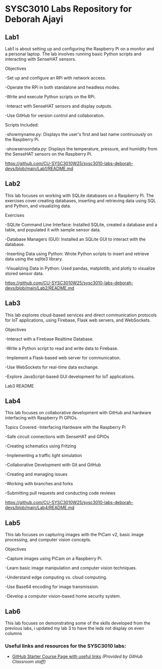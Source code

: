 # SYSC3010 Labs Repository for Deborah Ajayi
## Lab1
Lab1 is about setting up and configuring the Raspberry Pi on a monitor and a personal laptop. The lab involves running basic Python scripts and interacting with SenseHAT sensors.

Objectives

-Set up and configure an RPi with network access.

-Operate the RPi in both standalone and headless modes.

-Write and execute Python scripts on the RPi.

-Interact with SenseHAT sensors and display outputs.

-Use GitHub for version control and collaboration.

Scripts Included:

-showmyname.py: Displays the user's first and last name continuously on the Raspberry Pi.

-showsensordata.py: Displays the temperature, pressure, and humidity from the SenseHAT sensors on the Raspberry Pi.

https://github.com/CU-SYSC3010W25/sysc3010-labs-deborah-devs/blob/main/Lab1/README.md


## Lab2 

This lab focuses on working with SQLite databases on a Raspberry Pi. The exercises cover creating databases, inserting and retrieving data using SQL and Python, and visualizing data.

Exercises

-SQLite Command Line Interface: Installed SQLite, created a database and a table, and populated it with sample sensor data.

-Database Managers (GUI): Installed an SQLite GUI to interact with the database.

-Inserting Data using Python: Wrote Python scripts to insert and retrieve data using the sqlite3 library.

-Visualizing Data in Python: Used pandas, matplotlib, and plotly to visualize stored sensor data.

https://github.com/CU-SYSC3010W25/sysc3010-labs-deborah-devs/blob/main/Lab2/README.md


## Lab3
This lab explores cloud-based services and direct communication protocols for IoT applications, using Firebase, Flask web servers, and WebSockets.

Objectives

-Interact with a Firebase Realtime Database.

-Write a Python script to read and write data to Firebase.

-Implement a Flask-based web server for communication.

-Use WebSockets for real-time data exchange.

-Explore JavaScript-based GUI development for IoT applications.

Lab3 README


## Lab4
This lab focuses on collaborative development with GitHub and hardware interfacing with Raspberry Pi GPIOs.

Topics Covered
-Interfacing Hardware with the Raspberry Pi

-Safe circuit connections with SenseHAT and GPIOs

-Creating schematics using Fritzing

-Implementing a traffic light simulation

-Collaborative Development with Git and GitHub

-Creating and managing issues

-Working with branches and forks

-Submitting pull requests and conducting code reviews

https://github.com/CU-SYSC3010W25/sysc3010-labs-deborah-devs/blob/main/Lab4/README.md


## Lab5

This lab focuses on capturing images with the PiCam v2, basic image processing, and computer vision concepts.

Objectives

-Capture images using PiCam on a Raspberry Pi.

-Learn basic image manipulation and computer vision techniques.

-Understand edge computing vs. cloud computing.

-Use Base64 encoding for image transmission.

-Develop a computer vision-based home security system.


## Lab6
This lab focuses on demonstrating some of the skills developed from the previous labs, i updated my lab 3 to have
the leds not display on even columns

### Useful links and resources for the SYSC3010 labs:
 - [GitHub Starter Course Page with useful links](GitHubStarter.md) *(Provided by GitHub Classroom staff)*
